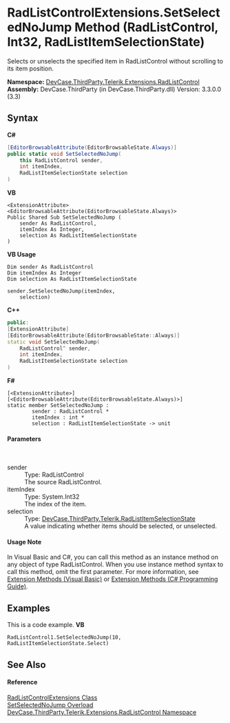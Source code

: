 # RadListControlExtensions.SetSelectedNoJump Method (RadListControl, Int32, RadListItemSelectionState)
 

Selects or unselects the specified item in RadListControl without scrolling to its item position.

**Namespace:**&nbsp;<a href="N_DevCase_ThirdParty_Telerik_Extensions_RadListControl">DevCase.ThirdParty.Telerik.Extensions.RadListControl</a><br />**Assembly:**&nbsp;DevCase.ThirdParty (in DevCase.ThirdParty.dll) Version: 3.3.0.0 (3.3)

## Syntax

**C#**<br />
``` C#
[EditorBrowsableAttribute(EditorBrowsableState.Always)]
public static void SetSelectedNoJump(
	this RadListControl sender,
	int itemIndex,
	RadListItemSelectionState selection
)
```

**VB**<br />
``` VB
<ExtensionAttribute>
<EditorBrowsableAttribute(EditorBrowsableState.Always)>
Public Shared Sub SetSelectedNoJump ( 
	sender As RadListControl,
	itemIndex As Integer,
	selection As RadListItemSelectionState
)
```

**VB Usage**<br />
``` VB Usage
Dim sender As RadListControl
Dim itemIndex As Integer
Dim selection As RadListItemSelectionState

sender.SetSelectedNoJump(itemIndex, 
	selection)
```

**C++**<br />
``` C++
public:
[ExtensionAttribute]
[EditorBrowsableAttribute(EditorBrowsableState::Always)]
static void SetSelectedNoJump(
	RadListControl^ sender, 
	int itemIndex, 
	RadListItemSelectionState selection
)
```

**F#**<br />
``` F#
[<ExtensionAttribute>]
[<EditorBrowsableAttribute(EditorBrowsableState.Always)>]
static member SetSelectedNoJump : 
        sender : RadListControl * 
        itemIndex : int * 
        selection : RadListItemSelectionState -> unit 

```


#### Parameters
&nbsp;<dl><dt>sender</dt><dd>Type: RadListControl<br />The source RadListControl.</dd><dt>itemIndex</dt><dd>Type: System.Int32<br />The index of the item.</dd><dt>selection</dt><dd>Type: <a href="T_DevCase_ThirdParty_Telerik_RadListItemSelectionState">DevCase.ThirdParty.Telerik.RadListItemSelectionState</a><br />A value indicating whether items should be selected, or unselected.</dd></dl>

#### Usage Note
In Visual Basic and C#, you can call this method as an instance method on any object of type RadListControl. When you use instance method syntax to call this method, omit the first parameter. For more information, see <a href="https://docs.microsoft.com/dotnet/visual-basic/programming-guide/language-features/procedures/extension-methods">Extension Methods (Visual Basic)</a> or <a href="https://docs.microsoft.com/dotnet/csharp/programming-guide/classes-and-structs/extension-methods">Extension Methods (C# Programming Guide)</a>.

## Examples
This is a code example. 
**VB**<br />
``` VB
RadListControl1.SetSelectedNoJump(10, RadListItemSelectionState.Select)
```


## See Also


#### Reference
<a href="T_DevCase_ThirdParty_Telerik_Extensions_RadListControl_RadListControlExtensions">RadListControlExtensions Class</a><br /><a href="Overload_DevCase_ThirdParty_Telerik_Extensions_RadListControl_RadListControlExtensions_SetSelectedNoJump">SetSelectedNoJump Overload</a><br /><a href="N_DevCase_ThirdParty_Telerik_Extensions_RadListControl">DevCase.ThirdParty.Telerik.Extensions.RadListControl Namespace</a><br />